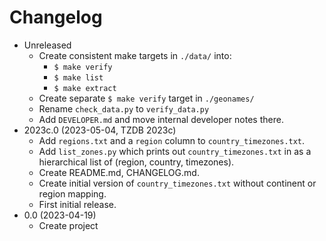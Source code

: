 # Changelog

* Unreleased
    * Create consistent make targets in `./data/` into:
        * `$ make verify`
        * `$ make list`
        * `$ make extract`
    * Create separate `$ make verify` target in `./geonames/`
    * Rename `check_data.py` to `verify_data.py`
    * Add `DEVELOPER.md` and move internal developer notes there.
* 2023c.0 (2023-05-04, TZDB 2023c)
    * Add `regions.txt` and a `region` column to `country_timezones.txt`.
    * Add `list_zones.py` which prints out `country_timezones.txt` in as a
      hierarchical list of (region, country, timezones).
    * Create README.md, CHANGELOG.md.
    * Create initial version of `country_timezones.txt` without continent or
      region mapping.
    * First initial release.
* 0.0 (2023-04-19)
    * Create project

